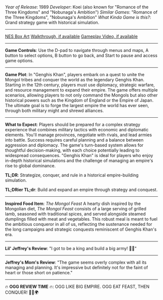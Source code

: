 *Year of Release*: 1989
*Developer*: Koei (also known for "Romance of the Three Kingdoms" and "Nobunaga's Ambition")
*Similar Games*: "Romance of the Three Kingdoms", "Nobunaga's Ambition"
*What Kinda Game is this?*: Grand strategy game with historical simulation.

---
[NES Box Art](https://www.google.com/search?tbm=isch&q=NES+Box+Art+Genghis+Khan) 
[Walkthrough, if available](https://www.google.com/search?q=Walkthrough+NES+Genghis+Khan)
[Gameplay Video, if available](https://www.youtube.com/results?search_query=gameplay+NES+Genghis+Khan) 

- - -
**Game Controls**:
Use the D-pad to navigate through menus and maps, A button to select options, B button to go back, and Start to pause and access game options.

- - -
**Game Plot**: 
In "Genghis Khan", players embark on a quest to unite the Mongol tribes and conquer the world as the legendary Genghis Khan. Starting in the 12th century, players must use diplomacy, strategic warfare, and resource management to expand their empire. The game offers multiple scenarios, allowing players to not only command the Mongols but also other historical powers such as the Kingdom of England or the Empire of Japan. The ultimate goal is to forge the largest empire the world has ever seen, through both military might and shrewd alliances.

- - -
**What to Expect**: 
Players should be prepared for a complex strategy experience that combines military tactics with economic and diplomatic elements. You'll manage provinces, negotiate with rivals, and lead armies into battle. Success requires careful planning and a balance between aggression and diplomacy. The game's turn-based system allows for thoughtful decision-making, with each choice potentially leading to widespread consequences. "Genghis Khan" is ideal for players who enjoy in-depth historical simulations and the challenge of managing an empire's rise to global dominance.

**TL;DR**:
Strategize, conquer, and rule in a historical empire-building simulation.

**TL;DRier TL;dr**: 
Build and expand an empire through strategy and conquest.

---
**Inspired Food Item**: *The Mongol Feast*
A hearty dish inspired by the Mongolian diet, *The Mongol Feast* consists of a large serving of grilled lamb, seasoned with traditional spices, and served alongside steamed dumplings filled with meat and vegetables. This robust meal is meant to fuel the ambitious conqueror in all of us, reflecting the sustenance needed for the long campaigns and strategic conquests reminiscent of Genghis Khan's era.

---
**Lil' Jeffrey's Review**: "I got to be a king and build a big army! 🏰🐎"

---
**Jeffrey's Mom's Review**: "The game seems overly complex with all its managing and planning. It's impressive but definitely not for the faint of heart or those short on patience."

---
🔥 **OGG REVIEW TIME** 🔥: OGG LIKE BIG EMPIRE. OGG EAT FEAST, THEN CONQUER! 🍖🏹🌍